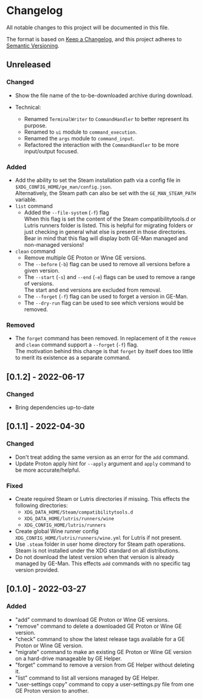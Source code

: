 # Changelog

All notable changes to this project will be documented in this file.

The format is based on [Keep a Changelog](https://keepachangelog.com/en/1.0.0/), and this project adheres
to [Semantic Versioning](https://semver.org/spec/v2.0.0.html).

## Unreleased

### Changed

* Show the file name of the to-be-downloaded archive during download.

* Technical:
  * Renamed `TerminalWriter` to `CommandHandler` to better represent its purpose.
  * Renamed to `ui` module to `command_execution`.
  * Renamed the `args` module to `command_input`.
  * Refactored the interaction with the `CommandHandler` to be more input/output focused.

### Added

* Add the ability to set the Steam installation path via a config file in `$XDG_CONFIG_HOME/ge_man/config.json`. <br>
  Alternatively, the Steam path can also be set with the `GE_MAN_STEAM_PATH` variable.
* `list` command
  * Added the `--file-system` (`-f`) flag<br>
    When this flag is set the content of the Steam compatibilitytools.d or Lutris runners folder is listed. This is
    helpful for migrating folders or just checking in general what else is present in those directories. Bear in
    mind that this flag will display both GE-Man managed and non-managed versions!
* `clean` command
  * Remove multiple GE Proton or Wine GE versions.
  * The `--before` (`-b`) flag can be used to remove all versions before a given version.
  * The `--start` (`-s`) and `--end` (`-e`) flags can be used to remove a range of versions.<br>
    The start and end versions are excluded from removal.
  * The `--forget` (`-f`) flag can be used to forget a version in GE-Man.
  * The `--dry-run` flag can be used to see which versions would be removed.

### Removed

* The `forget` command has been removed. In replacement of it the `remove` and `clean` command support
  a `--forget` (`-f`) flag.<br>
  The motivation behind this change is that `forget` by itself does too little to merit its existence as a separate
  command.

## [0.1.2] - 2022-06-17

### Changed

* Bring dependencies up-to-date

## [0.1.1] - 2022-04-30

### Changed

* Don't treat adding the same version as an error for the `add` command.
* Update Proton apply hint for `--apply` argument and `apply` command to be more accurate/helpful.

### Fixed

* Create required Steam or Lutris directories if missing. This effects the following directories:
  * `XDG_DATA_HOME/Steam/compatibilitytools.d`
  * `XDG_DATA_HOME/lutris/runners/wine`
  * `XDG_CONFIG_HOME/lutris/runners`
* Create global Wine runner config `XDG_CONFIG_HOME/lutris/runners/wine.yml` for Lutris if not present.
* Use `.steam` folder in user home directory for Steam path operations. Steam is not installed under the XDG
  standard on all distributions.
* Do not download the latest version when that version is already managed by GE-Man. This effects `add` commands
  with no specific tag version provided.

## [0.1.0] - 2022-03-27

### Added

* "add" command to download GE Proton or Wine GE versions.
* "remove" command to delete a downloaded GE Proton or Wine GE version.
* "check" command to show the latest release tags available for a GE Proton or Wine GE version.
* "migrate" command to make an existing GE Proton or Wine GE version on a hard-drive manageable by GE Helper.
* "forget" command to remove a version from GE Helper without deleting it.
* "list" command to list all versions managed by GE Helper.
* "user-settings copy" command to copy a user-settings.py file from one GE Proton version to another.